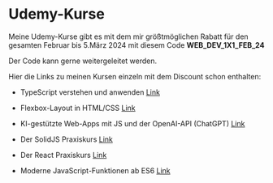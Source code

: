 # Udemy-Kurse
Meine Udemy-Kurse gibt es mit dem mir größtmöglichen Rabatt für den gesamten Februar bis 5.März 2024 mit diesem Code **WEB_DEV_1X1_FEB_24** 

Der Code kann gerne weitergeleitet werden. 

Hier die Links zu meinen Kursen einzeln mit dem Discount schon enthalten:

- TypeScript verstehen und anwenden
[Link](https://www.udemy.com/course/typescript-verstehen-und-anwenden/?couponCode=WEB_DEV_1X1_FEB_24)

- Flexbox-Layout in HTML/CSS
[Link](https://www.udemy.com/course/flexbox-layout-in-htmlcss/?couponCode=WEB_DEV_1X1_FEB_24)

- KI-gestützte Web-Apps mit JS und der OpenAI-API (ChatGPT)
[Link](https://www.udemy.com/course/ki-gestuetzte-web-apps-mit-javascript-und-der-openai-api/?couponCode=WEB_DEV_1X1_FEB_24)

- Der SolidJS Praxiskurs
[Link](https://www.udemy.com/course/der-solidjs-praxiskurs/?couponCode=WEB_DEV_1X1_FEB_24)

- Der React Praxiskurs
[Link](https://www.udemy.com/course/der-react-praxiskurs/?couponCode=WEB_DEV_1X1_FEB_24)

- Moderne JavaScript-Funktionen ab ES6
[Link](https://www.udemy.com/course/next-level-javascript-es6-fur-moderne-web-applikationen/?couponCode=WEB_DEV_1X1_FEB_24)
